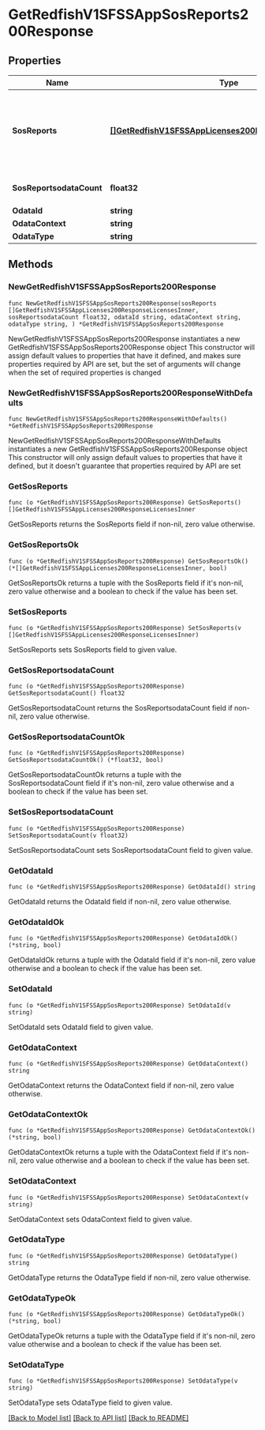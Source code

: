 # GetRedfishV1SFSSAppSosReports200Response

## Properties

Name | Type | Description | Notes
------------ | ------------- | ------------- | -------------
**SosReports** | [**[]GetRedfishV1SFSSAppLicenses200ResponseLicensesInner**](GetRedfishV1SFSSAppLicenses200ResponseLicensesInner.md) | A collection of system information that includes configuration details and diagnostic information | 
**SosReportsodataCount** | **float32** |  Number of SOS reports downloaded | 
**OdataId** | **string** |  | 
**OdataContext** | **string** |  | 
**OdataType** | **string** |  | 

## Methods

### NewGetRedfishV1SFSSAppSosReports200Response

`func NewGetRedfishV1SFSSAppSosReports200Response(sosReports []GetRedfishV1SFSSAppLicenses200ResponseLicensesInner, sosReportsodataCount float32, odataId string, odataContext string, odataType string, ) *GetRedfishV1SFSSAppSosReports200Response`

NewGetRedfishV1SFSSAppSosReports200Response instantiates a new GetRedfishV1SFSSAppSosReports200Response object
This constructor will assign default values to properties that have it defined,
and makes sure properties required by API are set, but the set of arguments
will change when the set of required properties is changed

### NewGetRedfishV1SFSSAppSosReports200ResponseWithDefaults

`func NewGetRedfishV1SFSSAppSosReports200ResponseWithDefaults() *GetRedfishV1SFSSAppSosReports200Response`

NewGetRedfishV1SFSSAppSosReports200ResponseWithDefaults instantiates a new GetRedfishV1SFSSAppSosReports200Response object
This constructor will only assign default values to properties that have it defined,
but it doesn't guarantee that properties required by API are set

### GetSosReports

`func (o *GetRedfishV1SFSSAppSosReports200Response) GetSosReports() []GetRedfishV1SFSSAppLicenses200ResponseLicensesInner`

GetSosReports returns the SosReports field if non-nil, zero value otherwise.

### GetSosReportsOk

`func (o *GetRedfishV1SFSSAppSosReports200Response) GetSosReportsOk() (*[]GetRedfishV1SFSSAppLicenses200ResponseLicensesInner, bool)`

GetSosReportsOk returns a tuple with the SosReports field if it's non-nil, zero value otherwise
and a boolean to check if the value has been set.

### SetSosReports

`func (o *GetRedfishV1SFSSAppSosReports200Response) SetSosReports(v []GetRedfishV1SFSSAppLicenses200ResponseLicensesInner)`

SetSosReports sets SosReports field to given value.


### GetSosReportsodataCount

`func (o *GetRedfishV1SFSSAppSosReports200Response) GetSosReportsodataCount() float32`

GetSosReportsodataCount returns the SosReportsodataCount field if non-nil, zero value otherwise.

### GetSosReportsodataCountOk

`func (o *GetRedfishV1SFSSAppSosReports200Response) GetSosReportsodataCountOk() (*float32, bool)`

GetSosReportsodataCountOk returns a tuple with the SosReportsodataCount field if it's non-nil, zero value otherwise
and a boolean to check if the value has been set.

### SetSosReportsodataCount

`func (o *GetRedfishV1SFSSAppSosReports200Response) SetSosReportsodataCount(v float32)`

SetSosReportsodataCount sets SosReportsodataCount field to given value.


### GetOdataId

`func (o *GetRedfishV1SFSSAppSosReports200Response) GetOdataId() string`

GetOdataId returns the OdataId field if non-nil, zero value otherwise.

### GetOdataIdOk

`func (o *GetRedfishV1SFSSAppSosReports200Response) GetOdataIdOk() (*string, bool)`

GetOdataIdOk returns a tuple with the OdataId field if it's non-nil, zero value otherwise
and a boolean to check if the value has been set.

### SetOdataId

`func (o *GetRedfishV1SFSSAppSosReports200Response) SetOdataId(v string)`

SetOdataId sets OdataId field to given value.


### GetOdataContext

`func (o *GetRedfishV1SFSSAppSosReports200Response) GetOdataContext() string`

GetOdataContext returns the OdataContext field if non-nil, zero value otherwise.

### GetOdataContextOk

`func (o *GetRedfishV1SFSSAppSosReports200Response) GetOdataContextOk() (*string, bool)`

GetOdataContextOk returns a tuple with the OdataContext field if it's non-nil, zero value otherwise
and a boolean to check if the value has been set.

### SetOdataContext

`func (o *GetRedfishV1SFSSAppSosReports200Response) SetOdataContext(v string)`

SetOdataContext sets OdataContext field to given value.


### GetOdataType

`func (o *GetRedfishV1SFSSAppSosReports200Response) GetOdataType() string`

GetOdataType returns the OdataType field if non-nil, zero value otherwise.

### GetOdataTypeOk

`func (o *GetRedfishV1SFSSAppSosReports200Response) GetOdataTypeOk() (*string, bool)`

GetOdataTypeOk returns a tuple with the OdataType field if it's non-nil, zero value otherwise
and a boolean to check if the value has been set.

### SetOdataType

`func (o *GetRedfishV1SFSSAppSosReports200Response) SetOdataType(v string)`

SetOdataType sets OdataType field to given value.



[[Back to Model list]](../README.md#documentation-for-models) [[Back to API list]](../README.md#documentation-for-api-endpoints) [[Back to README]](../README.md)


